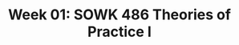 ---
layout: single_embed_slide
title: "Week 01: SOWK 486 Theories of Practice I"
presentation_id: dUAl9n
canonical_url: /presentations/dUAl9n/
slides:
  - slide_name: ../deck-5615-large-0.jpeg
    slide_thumbnail: ../deck-5615-thumb-0.jpeg
    slide_text: >
      <p><strong>Location</strong>: Online - Zoom<br />
      <strong>Time</strong>: Monday’s from 5:30-8:15<br />
      <strong>Week 01</strong>:  08/24/20<br />
      <strong>Topic and Content Area</strong>: Theories of Practice I, Course Introduction; Academic Learning and Writing<br />
      <strong>Reading Assignment</strong>:   N/A<br />
      <strong>Assignments Due</strong>:</p>
      <ul>
      <li>
      <strong>A–02: Asynchronous Class Engagement</strong> Group Introduction due Sunday 08/30/20 at 11:55 PM via Flipgrid</li>
      </ul>
      <p><strong>Other Important Information</strong>: N/A</p>
      <h2>Unit Introduction and What You Will Learn</h2>
      <p>This week is an introduction and overview of the SOWK 486 Theories of Practice I. This course is focused on
      working with individuals. The learning objectives for this week are as follows:</p>
      <ul>
      <li>Students will be able to know more about their fellows students and instructor developing connection and rapport</li>
      <li>Students will have an understanding of the course format and design</li>
      <li>Students will feel prepared moving into the semester.</li>
      </ul>
      <h2>Unit Resources</h2>
      <p>The following is the slide deck for this class session. The session will be recorded and available for after the class session.</p>
      <p>[embed Notist]</p>
      <h2>Unit Assignments</h2>
      <p>The flipgrid account can be found at https://flipgrid.com/2020sowk486</p>
      <h2>To Do Lists</h2>
      <ul>
      <li>Attend Zoom Class session</li>
      <li>
      <strong>A–02: Asynchronous Class Engagement</strong> Group Introduction due Sunday 08/30/20 at 11:55 PM via Flipgrid</li>
      </ul>
      
  - slide_name: ../deck-5615-large-1.jpeg
    slide_thumbnail: ../deck-5615-thumb-1.jpeg
    slide_text: >
      <blockquote>
      <p>[Activity] Watch Home Makeover</p>
      </blockquote>
      <blockquote>
      <p>Social work is a diverse field, and while we might not have to work with criminal masterminds like Gru, it’s my hope that this course will give us the skills to follow up with clients of all types.</p>
      </blockquote>
      
  - slide_name: ../deck-5615-large-2.jpeg
    slide_thumbnail: ../deck-5615-thumb-2.jpeg
    slide_text: >
      <ul>
      <li>Getting to now each other</li>
      <li>Cooperative agreements and norms</li>
      <li>The look and feel of this learning environment</li>
      </ul>
      
  - slide_name: ../deck-5615-large-3.jpeg
    slide_thumbnail: ../deck-5615-thumb-3.jpeg
    slide_text: >
      <blockquote>
      <p>I find that is is helpful to share a little bit about myself with students, so that you know where I am coming from.</p>
      </blockquote>
      <ul>
      <li>Educational Experience
      <ul>
      <li>CBC AA 2006</li>
      <li>EWU BASW 2008</li>
      <li>EWU MSW 2009</li>
      </ul>
      </li>
      <li>Work History
      <ul>
      <li>Pasco School District</li>
      <li>TCCH Behavioral Health Services</li>
      <li>Heritage University (since 2013)</li>
      <li>UNSAAC</li>
      <li>Crisis Residential Center</li>
      <li>Juvenile Detention</li>
      <li>Jubilee Youth Ranch</li>
      </ul>
      </li>
      <li>Outside Practice
      <ul>
      <li>Pasco Discovery Coalition</li>
      <li>Council for Children</li>
      <li>Various volunteer experiences</li>
      </ul>
      </li>
      <li>Interests
      <ul>
      <li>Dancing</li>
      <li>Computer technology</li>
      <li>Travel</li>
      <li>Graphic and website design</li>
      </ul>
      </li>
      <li>Questions
      <ul>
      <li>Only time you can ask about me… [joking]</li>
      </ul>
      </li>
      </ul>
      
  - slide_name: ../deck-5615-large-4.jpeg
    slide_thumbnail: ../deck-5615-thumb-4.jpeg
    slide_text: >
      <blockquote>
      <p>Go to PollEv.com/campjacob</p>
      </blockquote>
      
  - slide_name: ../deck-5615-large-5.jpeg
    slide_thumbnail: ../deck-5615-thumb-5.jpeg
    slide_text: >
      <p>https://www.polleverywhere.com/multiple_choice_polls/sXVmzdQWwh2cbhOhAtDWa</p>
      
  - slide_name: ../deck-5615-large-6.jpeg
    slide_thumbnail: ../deck-5615-thumb-6.jpeg
    slide_text: >
      <p>https://www.polleverywhere.com/free_text_polls/BV52BYEUtf7Y7Xas7hpgX</p>
      
  - slide_name: ../deck-5615-large-7.jpeg
    slide_thumbnail: ../deck-5615-thumb-7.jpeg
    slide_text: >
      <p>https://www.polleverywhere.com/free_text_polls/3driz67R6qK83sz1SIgW9</p>
      
  - slide_name: ../deck-5615-large-8.jpeg
    slide_thumbnail: ../deck-5615-thumb-8.jpeg
    slide_text: >
      <blockquote>
      <p>I want to give you all an opportunity get to know each other and for me to start to get to know everybody.</p>
      </blockquote>
      <blockquote>
      <p>I will put you all into a random breakout room with a partner (or a group of three). Each of you will interview the other person. Ask follow up questions and be prepared to introduce them to the group when we come back together. I am giving you 10 minutes.</p>
      </blockquote>
      <ul>
      <li>Name</li>
      <li>Family or work</li>
      <li>Hopes for future carrier</li>
      <li>Secret talent, hobby, or interesting fact</li>
      </ul>
      
  - slide_name: ../deck-5615-large-9.jpeg
    slide_thumbnail: ../deck-5615-thumb-9.jpeg
    slide_text: >
      <blockquote>
      <p>[Discussion] What are your expectations for this course?</p>
      </blockquote>
      
  - slide_name: ../deck-5615-large-10.jpeg
    slide_thumbnail: ../deck-5615-thumb-10.jpeg
    slide_text: >
      <blockquote>
      <p>What we want to be able to do comes to a place where we are able to meet in the middle without expectations… and that you’re happy and so am I.</p>
      </blockquote>
      <ul>
      <li>Cooperative Arrangement
      <ul>
      <li>Break vs. leaving early</li>
      <li>Sharing the air</li>
      </ul>
      </li>
      <li>Nonnegotiable
      <ul>
      <li>Timeliness</li>
      <li>Participation</li>
      <li>High academic standards</li>
      </ul>
      </li>
      <li>General course format
      <ul>
      <li>Readings</li>
      <li>Lecture / discussion</li>
      <li>Lab days</li>
      <li>Presentations</li>
      <li>Papers</li>
      <li>Breakout activities</li>
      <li>Political officials presentations</li>
      </ul>
      </li>
      <li>Open / laid back</li>
      <li>Having fun</li>
      </ul>
      
  - slide_name: ../deck-5615-large-11.jpeg
    slide_thumbnail: ../deck-5615-thumb-11.jpeg
    slide_text: >
      <blockquote>
      <p>I also wanted to spend a little bit of time talking about some of our online classroom norms.</p>
      </blockquote>
      <ul>
      <li>Best way to make sure everybody has opportunities to participate (draw out what they think are some good ideas of how I can facilitate this class, and the need for grace)</li>
      <li>Devices (use of a computer, not be driving)</li>
      <li>Chat and zoom functions (how to use it)</li>
      <li>Camera during class (preference is on, but understand when unable to… also discuss Zoom backgrounds)</li>
      </ul>
      
  - slide_name: ../deck-5615-large-12.jpeg
    slide_thumbnail: ../deck-5615-thumb-12.jpeg
    slide_text: >
      <ul>
      <li>Go section by section</li>
      </ul>
      
  - slide_name: ../deck-5615-large-13.jpeg
    slide_thumbnail: ../deck-5615-thumb-13.jpeg
    slide_text: >
      <ul>
      <li>Course Description</li>
      <li>Course Purpose</li>
      <li>Relationship to Other Sequences and/or Other Courses</li>
      </ul>
      
  - slide_name: ../deck-5615-large-14.jpeg
    slide_thumbnail: ../deck-5615-thumb-14.jpeg
    slide_text: >
      <p>Textbook: Empowerment Series: Direct Social Work Practice Theory and Skills</p>
      <p>Helpful Resources</p>
      <ul>
      <li>APA Style Guide</li>
      <li>OWL at Purdue</li>
      <li>Google Scholar</li>
      <li>Eagle Search</li>
      </ul>
      
  - slide_name: ../deck-5615-large-15.jpeg
    slide_thumbnail: ../deck-5615-thumb-15.jpeg
    slide_text: >
      <ol>
      <li>Demonstrate Ethical and Professional Behavior</li>
      <li>Engage Diversity and Difference in Practice</li>
      <li>Advance Human Rights and Social, Economic, and Environmental Justice</li>
      <li>Engage in Practice-informed Research and Research-informed Practice</li>
      <li>Engage in Policy Practice
      <strong>6. Engage with Individuals, Families, Groups, Organizations, and Communities</strong>
      </li>
      <li>Assess Individuals, Families, Groups, Organizations, and Communities</li>
      <li>Intervene with Individuals, Families, Groups, Organizations, and Communities</li>
      <li>Evaluate Practice with Individuals, Families, Groups, Organizations, and Communities</li>
      </ol>
      
  - slide_name: ../deck-5615-large-16.jpeg
    slide_thumbnail: ../deck-5615-thumb-16.jpeg
    slide_text: >
      <blockquote>
      <p>Online for the first time (hopeful but different)</p>
      </blockquote>
      <p>Two main parts - synchronous vs synchronous  (what does that mean)</p>
      <p>Synchronous</p>
      <ul>
      <li>Whole group lecture (going to try to limit that)</li>
      <li>Short supplementary videos (10 minutes… will do my best to produce them)</li>
      <li>Breakout group discussions (discussion, I will be popping in. Going to try it without the camera on)</li>
      <li>Breakout role-plays (same, the intent is practicing)</li>
      </ul>
      <p>Asynchronous</p>
      <ul>
      <li>Flipgrid</li>
      <li>Teach-back activities</li>
      <li>Heritage discussion forums</li>
      </ul>
      <p>— Along with readings, papers, and other assignments</p>
      
  - slide_name: ../deck-5615-large-17.jpeg
    slide_thumbnail: ../deck-5615-thumb-17.jpeg
    slide_text: >
      <p>Assignment | Points | Percentage
      —- | —- | —-
      A-01: Synchronous Class Engagement and Attendance |  75 | 15%
      A-02: Asynchronous Class Engagement | 75 | 15%
      A-03: Chapter Reading Quizzes | 50 | 12.5%
      A-04: Theory and Practice Integrative Paper  | 100 | 25%
      A-05a: Interviewing Skills Video Role-Play | 100 | 25%
      A-05b: Interviewing Skills Reflective Paper | 100 | 25%
      TOTAL | 500 | 100%
      A-06a: Individual Empathetic Communication Self-Evaluation Reflective Paper | 25 | 5%
      A-06b: Evidence-Based Practice for Assessments or Generalist Practice | 50 | 10%</p>
      
  - slide_name: ../deck-5615-large-18.jpeg
    slide_thumbnail: ../deck-5615-thumb-18.jpeg
    slide_text: >
      <p>Who’s information is this?</p>
      <ul>
      <li>Importance of citing</li>
      <li>Concept of plagiarism</li>
      </ul>
      
  - slide_name: ../deck-5615-large-19.jpeg
    slide_thumbnail: ../deck-5615-thumb-19.jpeg
    slide_text: >
      <ul>
      <li>Attendance
      <ul>
      <li>Grading</li>
      <li>Being responsible (professionalism EPAS 1.1)</li>
      </ul>
      </li>
      <li>Library
      <ul>
      <li>Toppanish info</li>
      </ul>
      </li>
      <li>Credit Hour Requirements
      <ul>
      <li>Framework to give an idea about what to expect with a course.</li>
      </ul>
      </li>
      <li>Campus Security &amp; Safety
      <ul>
      <li>Contact information</li>
      <li>Snow days</li>
      </ul>
      </li>
      <li>Accommodation Policy
      <ul>
      <li>Options and help available</li>
      </ul>
      </li>
      </ul>
      
  - slide_name: ../deck-5615-large-20.jpeg
    slide_thumbnail: ../deck-5615-thumb-20.jpeg
    slide_text: >
      <ul>
      <li>Importance of reaching out</li>
      <li>Best ways to get ahold of me</li>
      </ul>
      
  - slide_name: ../deck-5615-large-21.jpeg
    slide_thumbnail: ../deck-5615-thumb-21.jpeg
    slide_text: >
      <p>Review how to read it…</p>
      
  - slide_name: ../deck-5615-large-22.jpeg
    slide_thumbnail: ../deck-5615-thumb-22.jpeg
    slide_text: >
      <ul>
      <li>How I use them</li>
      <li>Scoring</li>
      <li>Feedback</li>
      </ul>
      
  - slide_name: ../deck-5615-large-23.jpeg
    slide_thumbnail: ../deck-5615-thumb-23.jpeg
    slide_text: >
      <p>DON’T FORGET TO READ, SEND ME YOUR CONTACT INFO, AND DO YOU YOUR FLIPGRID VIDEO</p>
      
---